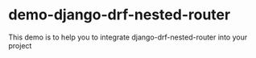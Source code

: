 # demo-django-drf-nested-router
This demo is to help you to integrate django-drf-nested-router into your project
